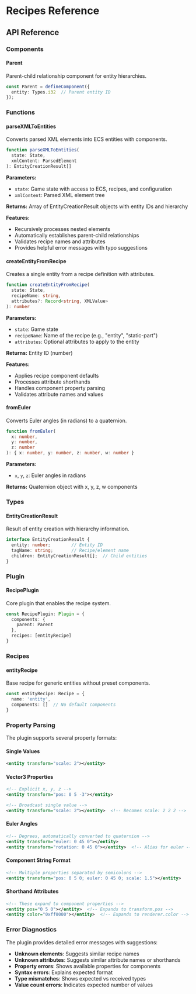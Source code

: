 # Recipes Reference

## API Reference

### Components

#### Parent
Parent-child relationship component for entity hierarchies.

```typescript
const Parent = defineComponent({
  entity: Types.i32  // Parent entity ID
});
```

### Functions

#### parseXMLToEntities
Converts parsed XML elements into ECS entities with components.

```typescript
function parseXMLToEntities(
  state: State,
  xmlContent: ParsedElement
): EntityCreationResult[]
```

**Parameters:**
- `state`: Game state with access to ECS, recipes, and configuration
- `xmlContent`: Parsed XML element tree

**Returns:** Array of EntityCreationResult objects with entity IDs and hierarchy

**Features:**
- Recursively processes nested elements
- Automatically establishes parent-child relationships
- Validates recipe names and attributes
- Provides helpful error messages with typo suggestions

#### createEntityFromRecipe
Creates a single entity from a recipe definition with attributes.

```typescript
function createEntityFromRecipe(
  state: State,
  recipeName: string,
  attributes?: Record<string, XMLValue>
): number
```

**Parameters:**
- `state`: Game state
- `recipeName`: Name of the recipe (e.g., "entity", "static-part")
- `attributes`: Optional attributes to apply to the entity

**Returns:** Entity ID (number)

**Features:**
- Applies recipe component defaults
- Processes attribute shorthands
- Handles component property parsing
- Validates attribute names and values

#### fromEuler
Converts Euler angles (in radians) to a quaternion.

```typescript
function fromEuler(
  x: number,
  y: number,
  z: number
): { x: number, y: number, z: number, w: number }
```

**Parameters:**
- `x`, `y`, `z`: Euler angles in radians

**Returns:** Quaternion object with x, y, z, w components

### Types

#### EntityCreationResult
Result of entity creation with hierarchy information.

```typescript
interface EntityCreationResult {
  entity: number;        // Entity ID
  tagName: string;       // Recipe/element name
  children: EntityCreationResult[];  // Child entities
}
```

### Plugin

#### RecipePlugin
Core plugin that enables the recipe system.

```typescript
const RecipePlugin: Plugin = {
  components: {
    parent: Parent
  },
  recipes: [entityRecipe]
}
```

### Recipes

#### entityRecipe
Base recipe for generic entities without preset components.

```typescript
const entityRecipe: Recipe = {
  name: 'entity',
  components: []  // No default components
}
```

### Property Parsing

The plugin supports several property formats:

#### Single Values
```xml
<entity transform="scale: 2"></entity>
```

#### Vector3 Properties
```xml
<!-- Explicit x, y, z -->
<entity transform="pos: 0 5 -3"></entity>

<!-- Broadcast single value -->
<entity transform="scale: 2"></entity>  <!-- Becomes scale: 2 2 2 -->
```

#### Euler Angles
```xml
<!-- Degrees, automatically converted to quaternion -->
<entity transform="euler: 0 45 0"></entity>
<entity transform="rotation: 0 45 0"></entity>  <!-- Alias for euler -->
```

#### Component String Format
```xml
<!-- Multiple properties separated by semicolons -->
<entity transform="pos: 0 5 0; euler: 0 45 0; scale: 1.5"></entity>
```

#### Shorthand Attributes
```xml
<!-- These expand to component properties -->
<entity pos="0 5 0"></entity>  <!-- Expands to transform.pos -->
<entity color="0xff0000"></entity>  <!-- Expands to renderer.color -->
```

### Error Diagnostics

The plugin provides detailed error messages with suggestions:

- **Unknown elements**: Suggests similar recipe names
- **Unknown attributes**: Suggests similar attribute names or shorthands
- **Property errors**: Shows available properties for components
- **Syntax errors**: Explains expected format
- **Type mismatches**: Shows expected vs received types
- **Value count errors**: Indicates expected number of values